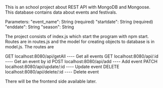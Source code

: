 This is an school project about REST API with MongoDB and Mongoose. This database contains data about events and festivals.

Parameters:
"event_name": String (required)
"startdate": String (required)
"enddate": String
"season": String

The project consists of index.js which start the program with npm start. Routes are in routes.js and the model for creating objects to database is in model.js.
The routes are 

GET localhost:8080/api/getAll  ---- Get all events
GET localhost:8080/api/:id ---- Get an event by id
POST localhost:8080/api/add ---- Add event
PATCH localhost:8080/api/update/:id  ---- Update event
DELETE localhost:8080/api/delete/:id  ---- Delete event

There will be the frontend side available later.
